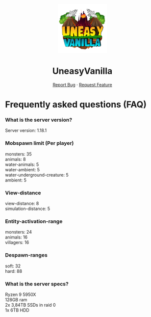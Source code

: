 <!-- PROJECT LOGO -->
<br />
<div align="center">
  <a href="https://github.com/MrEDok/UneasyVanilla">
    <img src="Images/logo.png" alt="Logo" width="160" height="160">
  </a>
  
  <h1 align="center">UneasyVanilla</h1>
  <p align="center">
    <a href="https://github.com/MrEDok/UneasyVanilla/issues/new/choose">Report Bug</a>
    ·
    <a href="https://github.com/MrEDok/UneasyVanilla/issues/new/choose">Request Feature</a>
  </p>
</div>

<h1 align="left">Frequently asked questions (FAQ)</h1>

<h3 align="left">What is the server version?</h3>
Server version: 1.18.1

<h3 align="left">Mobspawn limit (Per player)</h3>
monsters: 35<br>
animals: 8<br>
water-animals: 5<br>
water-ambient: 5<br>
water-underground-creature: 5<br>
ambient: 5<br>

<h3 align="left">View-distance</h3>
view-distance: 8<br>
simulation-distance: 5<br>

<h3 align="left">Entity-activation-range</h3>
monsters: 24<br>
animals: 16<br>
villagers: 16<br>

<h3 align="left">Despawn-ranges</h3>
soft: 32<br>
hard: 88<br>

<h3 align="left">What is the server specs?</h3>
Ryzen 9 5950X<br>
128GB ram<br>
2x 3,84TB SSDs in raid 0<br>
1x 6TB HDD<br>
